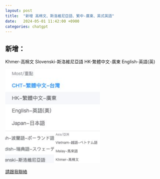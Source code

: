```yaml
---
layout: post
title:  "新增 高棉文、斯洛維尼亞語、繁中-廣東、英式英語"
date:   2024-05-01 11:42:00 +0900
categories: chatgpt
---
```


## 新增：
Khmer-高棉文
Slovenski-斯洛維尼亞語
HK-繁體中文-廣東
English-英語(英)

<img src="/assets/img/2024-05-01-add-more-lang.png" width="60%">


[請跟我聯絡](https://www.facebook.com/groups/803891804583814/posts/997458178560508/)